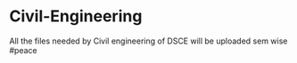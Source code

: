 # Civil-Engineering

All the files needed by Civil engineering of DSCE will be uploaded sem wise #peace 